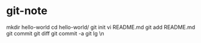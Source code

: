 # git-note
mkdir hello-world
cd hello-world/
git init
vi README.md
git add README.md
git commit
git diff
git commit -a
git lg
\n
